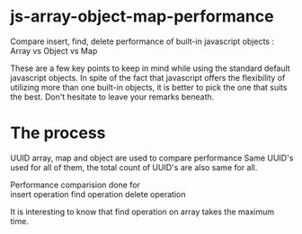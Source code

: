 # js-array-object-map-performance
Compare insert, find, delete performance of built-in javascript objects : Array vs Object vs Map

These are a few key points to keep in mind while using the standard default javascript objects. In spite of the fact that javascript offers the flexibility of utilizing more than one built-in objects, it is better to pick the one that suits the best. 
Don't hesitate to leave your remarks beneath.

# The process
UUID array, map and object are used to compare performance
Same UUID's used for all of them, the total count of UUID's are also same for all.

Performance comparision done for  
    insert operation
    find operation
    delete operation 
    
    
It is interesting to know that find operation on array takes the maximum time.
